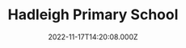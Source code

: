 ---
date: 2022-11-17T14:20:08.000Z
title: Hadleigh Primary School
latitude: 52.041165
longitude: 0.957175
category: checkin
---